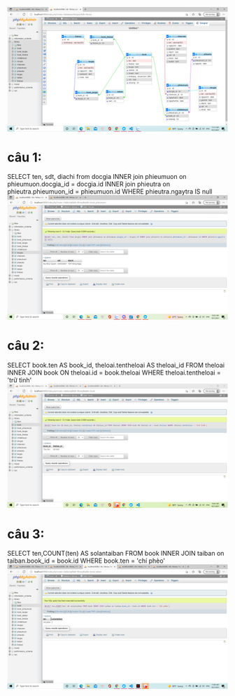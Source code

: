 
![](data.png)
# câu 1:
SELECT ten, sdt, diachi 
from docgia 
INNER join phieumuon on phieumuon.docgia_id = docgia.id 
INNER join phieutra on phieutra.phieumuon_id = phieumuon.id 
WHERE phieutra.ngaytra IS null
![](c1.png)

# câu 2:
SELECT book.ten AS book_id, theloai.tentheloai AS theloai_id FROM theloai 
INNER JOIN book ON theloai.id = book.theloai 
WHERE theloai.tentheloai = 'trữ tình'
![](c2.png)

# câu 3:
SELECT ten,COUNT(ten) AS solantaiban 
FROM book 
INNER JOIN taiban on taiban.book_id = book.id 
WHERE book.ten = 'chí phèo'
![](c3.png)